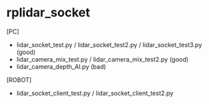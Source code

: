 # rplidar_socket

[PC]
- lidar_socket_test.py / lidar_socket_test2.py / lidar_socket_test3.py (good)
- lidar_camera_mix_test.py / lidar_camera_mix_test2.py (good)
- lidar_camera_depth_AI.py (bad)

[ROBOT]
- lidar_socket_client_test.py / lidar_socket_client_test2.py
